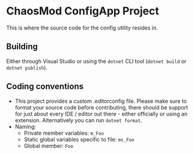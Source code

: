 # ChaosMod ConfigApp Project

This is where the source code for the config utility resides in.

## Building

Either through Visual Studio or using the `dotnet` CLI tool (`dotnet build` or `dotnet publish`).

## Coding conventions

- This project provides a custom .editorconfig file. Please make sure to format your source code before contributing, there should be support for just about every IDE / editor out there - either officially or using an extension. Alternatively you can run `dotnet format`.
- Naming:
    - Private member variables: `m_Foo`
    - Static global variables specific to file: `ms_Foo`
    - Global member: `Foo`